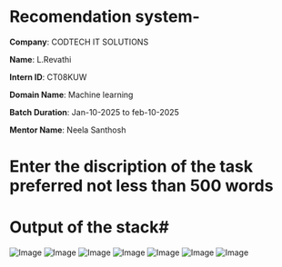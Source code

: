 # Recomendation system-

**Company**: CODTECH IT SOLUTIONS 

**Name**: L.Revathi

**Intern ID**: CT08KUW

**Domain Name**: Machine learning 

**Batch Duration**: Jan-10-2025 to feb-10-2025

**Mentor Name**: Neela Santhosh 

# Enter the discription of the task preferred not less than 500 words #

# Output of the stack#

![Image](https://github.com/user-attachments/assets/e237580a-60b2-4a33-afda-27f7e23a70c8)
![Image](https://github.com/user-attachments/assets/32c03fdd-d34e-4f18-a15b-124dab4fbf04)
![Image](https://github.com/user-attachments/assets/e34c656e-ebe5-43c4-b080-d80bb4052777)
![Image](https://github.com/user-attachments/assets/29750490-d52f-4854-9ed7-aa66535e6335)
![Image](https://github.com/user-attachments/assets/d52e7484-34df-4bf3-9ef6-57f35348a9a2)
![Image](https://github.com/user-attachments/assets/4e6e3a69-e259-47be-b10d-4da107d7fe2d)
![Image](https://github.com/user-attachments/assets/c9458cec-a0fe-42d8-a81c-5bd3c41155ca)
